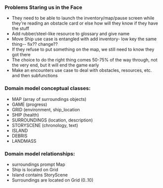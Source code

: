 ### Problems Staring us in the Face

<ul>
<li>They need to be able to launch the inventory/map/pause screen while they're reading an obstacle card or else how will
they know if they have the stuff</li>
<li>Add rubber/steel-like resource to glossary and give name</li>
<li>Move Ship use case is entangled with add inventory- 
low key the same thing-- fix?? change??</li>
<li>If they refuse to put something on the map, we still need to know they got there</li>
<li>The choice to do the right thing comes 50-75% of the way through, not the very end, but it will end the game early</li>
<li>Make an encounters use case to deal with obstacles, resources, etc. and then subfunctions</li>
</ul>

### Domain model conceptual classes:
<ul>
<li>MAP (array of surroundings objects)</li>
<li>GAME (progress)</li>
<li>GRID (environment, ship_location</li>
<li>SHIP (health)</li>
<li>SURROUNDINGS (location, description)</li>
<li>STORYSCENE (chronology, text)</li>
<li>ISLAND</li>
<li>DEBRIS</li>
<li>LANDMASS</li>
</ul>

### Domain model relationships:
<ul>
<li>surroundings prompt Map</li>
<li>Ship is located on Grid</li>
<li>Island contains StoryScene</li>
<li>Surroundings are located on Grid (0..10)</li>

</ul>